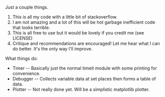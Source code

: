 Just a couple things.
1. This is all my code with a little bit of stackoverflow.
2. I am not amazing and a lot of this will be hot garbage inefficient code that looks terrible.
3. This is all free to use but it would be lovely if you credit me (see LICENSE)
4. Critique and recommendations are encouraged! Let me hear what I can do better. It's the only way I'll improve.

What things do:
- Timer -- Basically just the normal timeit module with some printing for convenience.
- Debugger -- Collects variable data at set places then forms a table of data.
- Plotter -- Not really done yet. Will be a simplistic matplotlib plotter.

